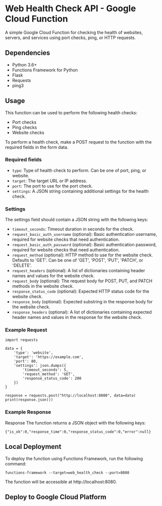 # Web Health Check API - Google Cloud Function

A simple Google Cloud Function for checking the health of websites, servers, and services using port checks, ping, or HTTP requests.

## Dependencies

- Python 3.6+
- Functions Framework for Python
- Flask
- Requests
- ping3

## Usage
This function can be used to perform the following health checks:

- Port checks
- Ping checks
- Website checks

To perform a health check, make a POST request to the function with the required fields in the form data.

### Required fields
- `type`: Type of health check to perform. Can be one of port, ping, or website.
- `target`: The target URL or IP address.
- `port`: The port to use for the port check.
- `settings`: A JSON string containing additional settings for the health check.

### Settings
The settings field should contain a JSON string with the following keys:

- `timeout_seconds`: Timeout duration in seconds for the check.
- `request_basic_auth_username` (optional): Basic authentication username, required for website checks that need authentication.
- `request_basic_auth_password` (optional): Basic authentication password, required for website checks that need authentication.
- `request_method` (optional): HTTP method to use for the website check. Defaults to 'GET'. Can be one of 'GET', 'POST', 'PUT', 'PATCH', or 'DELETE'.
- `request_headers` (optional): A list of dictionaries containing header names and values for the website check.
- `request_bod`y (optional): The request body for POST, PUT, and PATCH methods in the website check.
- `response_status_code` (optional): Expected HTTP status code for the website check.
- `response_body` (optional): Expected substring in the response body for the website check.
- `response_headers` (optional): A list of dictionaries containing expected header names and values in the response for the website check.

### Example Request
```
import requests

data = {
    'type': 'website',
    'target': 'https://example.com',
    'port': 80,
    'settings': json.dumps({
        'timeout_seconds': 5,
        'request_method': 'GET',
        'response_status_code': 200
    })
}

response = requests.post("http://localhost:8080", data=data)
print(response.json())
```

### Example Response
Response
The function returns a JSON object with the following keys:

```{"is_ok":0,"response_time":0,"response_status_code":0,"error":null}```

## Local Deployment
To deploy the function using Functions Framework, run the following command:

```functions-framework --target=web_health_check --port=8080```

The function will be accessible at http://localhost:8080.

## Deploy to Google Cloud Platform
